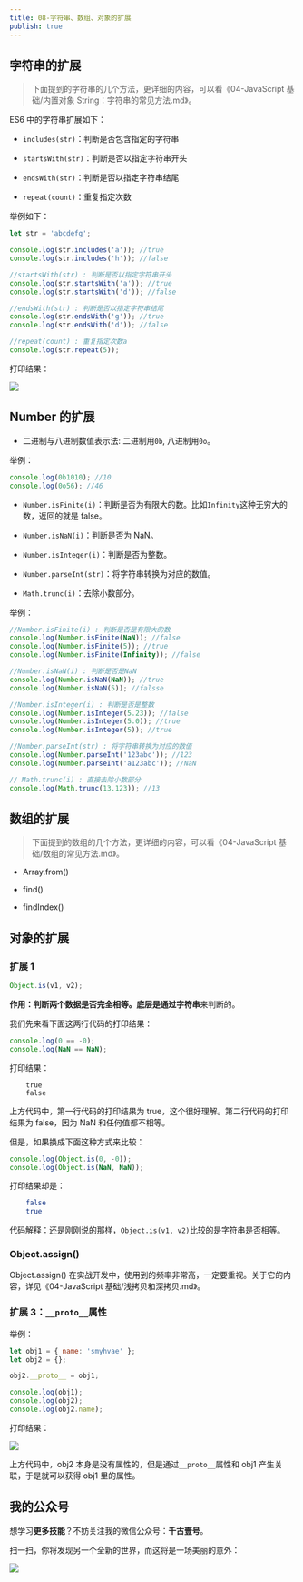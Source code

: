 ```yaml
---
title: 08-字符串、数组、对象的扩展
publish: true
---
```


 

## 字符串的扩展

> 下面提到的字符串的几个方法，更详细的内容，可以看《04-JavaScript 基础/内置对象 String：字符串的常见方法.md》。

ES6 中的字符串扩展如下：

-   `includes(str)`：判断是否包含指定的字符串

-   `startsWith(str)`：判断是否以指定字符串开头

-   `endsWith(str)`：判断是否以指定字符串结尾

-   `repeat(count)`：重复指定次数

举例如下：

```javascript
let str = 'abcdefg';

console.log(str.includes('a')); //true
console.log(str.includes('h')); //false

//startsWith(str) : 判断是否以指定字符串开头
console.log(str.startsWith('a')); //true
console.log(str.startsWith('d')); //false

//endsWith(str) : 判断是否以指定字符串结尾
console.log(str.endsWith('g')); //true
console.log(str.endsWith('d')); //false

//repeat(count) : 重复指定次数a
console.log(str.repeat(5));
```

打印结果：

![](http://img.smyhvae.com/20180402_1050.png)

## Number 的扩展

-   二进制与八进制数值表示法: 二进制用`0b`, 八进制用`0o`。

举例：

```javascript
console.log(0b1010); //10
console.log(0o56); //46
```

-   `Number.isFinite(i)`：判断是否为有限大的数。比如`Infinity`这种无穷大的数，返回的就是 false。

-   `Number.isNaN(i)`：判断是否为 NaN。

-   `Number.isInteger(i)`：判断是否为整数。

-   `Number.parseInt(str)`：将字符串转换为对应的数值。

-   `Math.trunc(i)`：去除小数部分。

举例：

```javascript
//Number.isFinite(i) : 判断是否是有限大的数
console.log(Number.isFinite(NaN)); //false
console.log(Number.isFinite(5)); //true
console.log(Number.isFinite(Infinity)); //false

//Number.isNaN(i) : 判断是否是NaN
console.log(Number.isNaN(NaN)); //true
console.log(Number.isNaN(5)); //falsse

//Number.isInteger(i) : 判断是否是整数
console.log(Number.isInteger(5.23)); //false
console.log(Number.isInteger(5.0)); //true
console.log(Number.isInteger(5)); //true

//Number.parseInt(str) : 将字符串转换为对应的数值
console.log(Number.parseInt('123abc')); //123
console.log(Number.parseInt('a123abc')); //NaN

// Math.trunc(i) : 直接去除小数部分
console.log(Math.trunc(13.123)); //13
```

## 数组的扩展

> 下面提到的数组的几个方法，更详细的内容，可以看《04-JavaScript 基础/数组的常见方法.md》。

-   Array.from()

-   find()

-   findIndex()

## 对象的扩展

### 扩展 1

```javascript
Object.is(v1, v2);
```

**作用：**判断两个数据是否完全相等。底层是通过**字符串**来判断的。

我们先来看下面这两行代码的打印结果：

```javascript
console.log(0 == -0);
console.log(NaN == NaN);
```

打印结果：

```
	true
	false
```

上方代码中，第一行代码的打印结果为 true，这个很好理解。第二行代码的打印结果为 false，因为 NaN 和任何值都不相等。

但是，如果换成下面这种方式来比较：

```javascript
console.log(Object.is(0, -0));
console.log(Object.is(NaN, NaN));
```

打印结果却是：

```bash
	false
	true
```

代码解释：还是刚刚说的那样，`Object.is(v1, v2)`比较的是字符串是否相等。

### Object.assign()

Object.assign() 在实战开发中，使用到的频率非常高，一定要重视。关于它的内容，详见《04-JavaScript 基础/浅拷贝和深拷贝.md》。

### 扩展 3：`__proto__`属性

举例：

```javascript
let obj1 = { name: 'smyhvae' };
let obj2 = {};

obj2.__proto__ = obj1;

console.log(obj1);
console.log(obj2);
console.log(obj2.name);
```

打印结果：

![](http://img.smyhvae.com/20180404_2251.png)

上方代码中，obj2 本身是没有属性的，但是通过`__proto__`属性和 obj1 产生关联，于是就可以获得 obj1 里的属性。


## 我的公众号

想学习**更多技能**？不妨关注我的微信公众号：**千古壹号**。

扫一扫，你将发现另一个全新的世界，而这将是一场美丽的意外：

![](https://img.smyhvae.com/20200102.png)